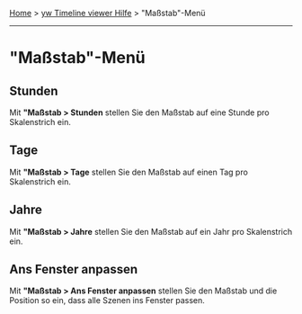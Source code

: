 [Home](..) > [yw Timeline viewer Hilfe](index.md) > "Maßstab"-Menü

---

# "Maßstab"-Menü

## Stunden

Mit **"Maßstab > Stunden** stellen Sie den Maßstab auf eine Stunde 
pro Skalenstrich ein.

## Tage

Mit **"Maßstab > Tage** stellen Sie den Maßstab auf einen Tag pro Skalenstrich ein.

## Jahre

Mit **"Maßstab > Jahre** stellen Sie den Maßstab auf ein Jahr pro Skalenstrich ein.

## Ans Fenster anpassen

Mit **"Maßstab > Ans Fenster anpassen** stellen Sie den Maßstab und die 
Position so ein, dass alle Szenen ins Fenster passen.

